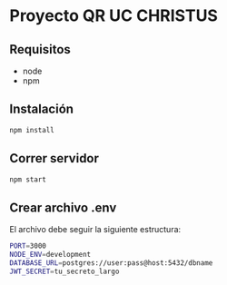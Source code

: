 # Proyecto QR UC CHRISTUS

## Requisitos

- node
- npm

## Instalación
 ```bash 
 npm install
````


## Correr servidor
```bash 
npm start
````

## Crear archivo .env
El archivo debe seguir la siguiente estructura:
```bash 
PORT=3000
NODE_ENV=development
DATABASE_URL=postgres://user:pass@host:5432/dbname
JWT_SECRET=tu_secreto_largo
````
